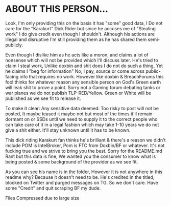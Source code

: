 # ABOUT THIS PERSON...

Look, I'm only providing this on the basis it has "some" good data, I Do not care for the "Karakurt" Dick Rider but since he accuses me of "Stealing work" I do give credit even though I shouldn't. Although his actions are illegal and disruptive I'm still providing them as he has shared them semi-publicly.


Even though I dislike him as he acts like a moron, and claims a lot of nonsense which will not be provided which I'll discuss later. He's tried to claim I steal work, 
Unlike doxbin and shit does I do not do such a thing, Yet he claims I "beg for information" No, I pay, source or come across public-facing info that requires no work.
However like doxbin & BreachForums this fool thinks for whatever reason any sensible person on God's Green earth will leak shit to prove a point. Sorry not a Gaming forum debating tanks or war planes we do not publish TLP-RED/Yellow. Green or White will be published as we see fit to release it.


To make it clear:
Any sensitive data deemed: Too risky to post will not be posted, It maybe teased it maybe not but most of the times it'll remain dormant on or SSDs until we need to supply it to the correct people who can take care of it in a legal fashion which may take 1-10 years we do not give a shit either. It'll stay unknown until it has to be known.



This dick riding Karakurt fan thinks he's brilliant & there's a reason we didn't include POM is IntelBroker, Pom is FTC from Doxbin/BF or whatever. It's not fucking true and we strive to bring you the best. Sorry for the README.md Rant but this data is fine, We wanted you the consumer to know what is being posted & some background of the provider as we see fit.


As you can see his name is in the folder, However it is not anywhere in this readme why? Because it doesn't need to be. He's credited in the titled, blocked on Twitter and purged messages on TG. So we don't care. Have some "Credit" and quit scraping BF my dude.

Files Compressed due to large size
